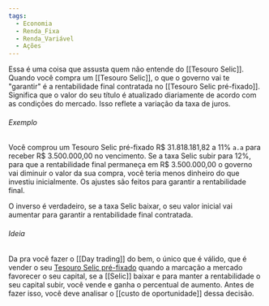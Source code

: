```yaml
---
tags:
  - Economia
  - Renda_Fixa
  - Renda_Variável
  - Ações
---
```

Essa é uma coisa que assusta quem não entende do [[Tesouro Selic]]. Quando você compra um [[Tesouro Selic]], o que o governo vai te "garantir" é a rentabilidade final contratada no [[Tesouro Selic pré-fixado]]. Significa que o valor do seu título é atualizado diariamente de acordo com as condições do mercado. Isso reflete a variação da taxa de juros. 
###### Exemplo

Você comprou um Tesouro Selic pré-fixado R$ 31.818.181,82 a 11% `a.a` para receber R$ 3.500.000,00 no vencimento. Se a taxa Selic subir para 12%,  para que a rentabilidade final permaneça em R$ 3.500.000,00 o governo vai diminuir o valor da sua compra, você teria menos dinheiro do que investiu inicialmente. Os ajustes são feitos para garantir a rentabilidade final.

O inverso é verdadeiro, se a taxa Selic baixar, o seu valor inicial vai aumentar para garantir a rentabilidade final contratada.

###### Ideia

Da pra você fazer o [[Day trading]] do bem, o único que é válido, que é vender o seu [Tesouro Selic pré-fixado](Tesouro%20Selic%20pré-fixado.md) quando a marcação a mercado favorecer o seu capital, se a [[Selic]] baixar e para manter a rentabilidade o seu capital subir, você vende e ganha o percentual de aumento. Antes de fazer isso, você deve analisar o [[custo de oportunidade]] dessa decisão.